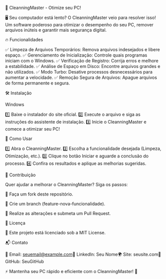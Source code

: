 🚀 CleanningMaster - Otimize seu PC!

🖥️ Seu computador está lento? O CleanningMaster veio para resolver isso! Um software poderoso para otimizar o desempenho do seu PC, remover arquivos inúteis e garantir mais segurança digital.

🔥 Funcionalidades

✅ Limpeza de Arquivos Temporários: Remova arquivos indesejados e libere espaço.
✅ Gerenciamento de Inicialização: Controle quais programas iniciam com o Windows.
✅ Verificação de Registro: Corrija erros e melhore a estabilidade.
✅ Análise de Espaço em Disco: Encontre arquivos grandes e não utilizados.
✅ Modo Turbo: Desative processos desnecessários para aumentar a velocidade.
✅ Remoção Segura de Arquivos: Apague arquivos de forma permanente e segura.

🛠️ Instalação

Windows

1️⃣ Baixe o instalador do site oficial.
2️⃣ Execute o arquivo e siga as instruções do assistente de instalação.
3️⃣ Inicie o CleanningMaster e comece a otimizar seu PC!

🎯 Como Usar

1️⃣ Abra o CleanningMaster.
2️⃣ Escolha a funcionalidade desejada (Limpeza, Otimização, etc.).
3️⃣ Clique no botão Iniciar e aguarde a conclusão do processo.
4️⃣ Confira os resultados e aplique as melhorias sugeridas.

🤝 Contribuição

Quer ajudar a melhorar o CleanningMaster? Siga os passos:

🔀 Faça um fork deste repositório.

🌿 Crie um branch (feature-nova-funcionalidade).

💾 Realize as alterações e submeta um Pull Request.

📜 Licença

📝 Este projeto está licenciado sob a MIT License.

📬 Contato

📧 Email: seuemail@example.com💼 LinkedIn: Seu Nome🌍 Site: seusite.com🐙 GitHub: SeuGitHub

⚡ Mantenha seu PC rápido e eficiente com o CleanningMaster! 🚀
